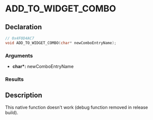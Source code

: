 # ADD_TO_WIDGET_COMBO

## Declaration
```cpp
// 0x4F0D4AC7
void ADD_TO_WIDGET_COMBO(char* newComboEntryName);
```

### Arguments
- **char\*:** newComboEntryName

### Results

## Description
This native function doesn't work (debug function removed in release build).